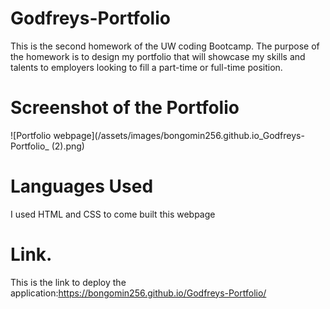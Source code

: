 # Godfreys-Portfolio

This is the second homework of the UW coding Bootcamp. The purpose of the homework is to design my portfolio that will showcase my skills and talents to employers looking to fill a part-time or full-time position.

# Screenshot of the Portfolio
![Portfolio webpage](/assets/images/bongomin256.github.io_Godfreys-Portfolio_ (2).png)

# Languages Used
I used HTML and CSS to come built this webpage
# Link.
This is the link to deploy the application:https://bongomin256.github.io/Godfreys-Portfolio/